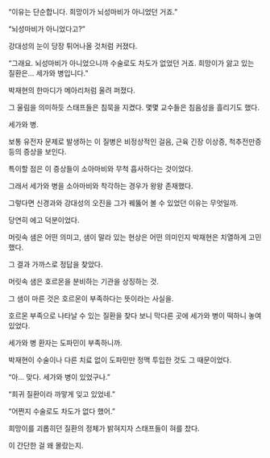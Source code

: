 “이유는 단순합니다. 희망이가 뇌성마비가 아니었던 거죠.”

“뇌성마비가 아니었다고?”

강대성의 눈이 당장 튀어나올 것처럼 커졌다.

“그래요. 뇌성마비가 아니었으니까 수술로도 차도가 없었던 거죠. 희망이가 앓고 있는 질환은… 세가와 병입니다.”

박재현의 한마디가 메아리처럼 울려 퍼졌다.

그 울림을 의미하듯 스태프들은 침묵을 지켰다. 몇몇 교수들은 침음성을 흘리기도 했다.

세가와 병.

보통 유전자 문제로 발생하는 이 질병은 비정상적인 걸음, 근육 긴장 이상증, 척추전만증 등의 증상을 보인다.

특이할 점은 이 증상들이 소아마비와 무척 흡사하다는 것이었다.

그래서 세가와 병을 소아마비와 착각하는 경우가 왕왕 존재했다.

그렇다면 신경과와 강대성의 오진을 그가 꿰뚫어 볼 수 있었던 이유는 무엇일까.

당연히 에고 덕분이었다.

머릿속 샘은 어떤 의미고, 샘이 말라 있는 현상은 어떤 의미인지 박재현은 치열하게 고민했다.

그 결과 가까스로 정답을 찾았다.

머릿속 샘은 호르몬을 분비하는 기관을 상징하는 것.

그 샘이 마른 것은 호르몬이 부족하다는 뜻이라는 사실을.

호르몬 부족으로 나타날 수 있는 질환을 찾다 보니 막다른 곳에 세가와 병이 떡하니 놓여 있었다.

세가와 병 환자는 도파민이 부족하니까.

박재현이 수술이나 다른 치료 없이 도파민만 정맥 투입한 것도 그 때문이었다.

“아… 맞다. 세가와 병이 있었구나.”

“희귀 질환이라 까맣게 잊고 있었네.”

“어쩐지 수술로도 차도가 없다 했어.”

희망이를 괴롭히던 질환의 정체가 밝혀지자 스태프들이 혀를 찼다.

이 간단한 걸 왜 몰랐는지.